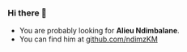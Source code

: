 ### Hi there 👋

- You are probably looking for **Alieu Ndimbalane**.
- You can find him at [github.com/ndimzKM](https://github.com/ndimzKM)
